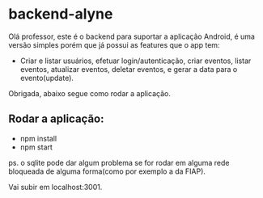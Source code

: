 # backend-alyne

Olá professor, este é o backend para suportar a aplicação Android, é uma versão simples porém que já possui as features que o app tem:
- Criar e listar usuários, efetuar login/autenticação, criar eventos, listar eventos, atualizar eventos, deletar eventos, e gerar a data para o evento(update).

Obrigada, abaixo segue como rodar a aplicação.

## Rodar a aplicação:
- npm install
- npm start

ps. o sqlite pode dar algum problema se for rodar em alguma rede bloqueada de alguma forma(como por exemplo a da FIAP).

Vai subir em localhost:3001.
